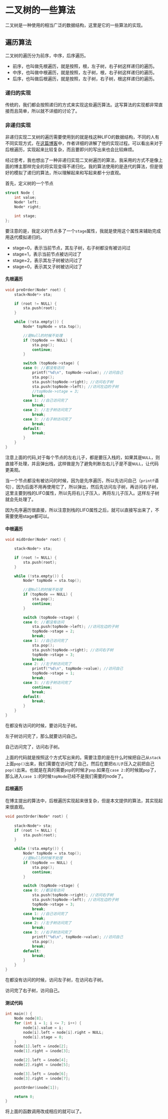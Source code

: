 二叉树的一些算法
===
二叉树是一种使用的相当广泛的数据结构，这里是它的一些算法的实现。

## 遍历算法
二叉树的遍历分为前序，中序，后序遍历。

* 前序，也叫做先根遍历，就是按照，根，左子树，右子树这样递归的遍历。
* 中序，也叫做中根遍历，就是按照，左子树，根，右子树这样递归的遍历。
* 后序，也叫做后根遍历，就是按照，左子树，右子树，根这样递归的遍历。

### 递归的实现
传统的，我们都会按照递归的方式来实现这些遍历算法。这写算法的实现都非常直接而且简单，所以就不详细的讨论了。

### 非递归实现

非递归实现二叉树的遍历需要使用到的就是栈这种LIFO的数据结构，不同的人有不同实现方式，在[这篇博客](http://www.cnblogs.com/dolphin0520/archive/2011/08/25/2153720.html)中，作者详细的讲解了他的实现过程。可以看出来对于后根遍历，实现起来比较复杂，而且要即兴的写出来也会比较麻烦。

经过思考，我也想出了一种非递归实现二叉树遍历的算法，我采用的方式不是像上面的博主那样完全的将实现变得不递归化。我的算法使用的是迭代的算法，但是很好的模拟了递归的算法，所以理解起来和写起来都十分直观。

首先，定义树的一个节点
```c++
struct Node {
	int value;
	Node* left;
	Node* right;

	int stage;
};
```
要注意的是，我定义的节点多了一个`stage`属性，我就是使用这个属性来辅助完成用迭代模拟递归的。

* stage=0，表示当前节点，其左子树，右子树都没有被访问过
* stage=1，表示当前节点被访问过了
* stage=2，表示其左子树被访问过了
* stage=0，表示其又子树被访问过了

#### 先根遍历

```c++
void preOrder(Node* root) {
	stack<Node*> sta;

	if (root != NULL) {
		sta.push(root);
	}

	while (!sta.empty()) {
		Node* topNode = sta.top();

		//是Null的时候不处理 
		if (topNode == NULL) {
			sta.pop();
			continue;
		}

		switch (topNode->stage) {
		case 0: //都没有访问 
			printf("%d\n", topNode->value); //访问自己 
			sta.pop();
			sta.push(topNode->right); //访问右子树 
			sta.push(topNode->left); //访问左边的子树 			
			//topNode->stage = 3;
			break;
		case 1: //自己访问完了 
			break;
		case 2: //左子树访问完了 	
			break;
		case 3: //右子树访问完了 
			break;
		default:
			break;
		}
	}
}
```

注意上面的代码,对于每个节点的左右儿子，都是要压入栈的，如果其是`NULL`，则直接不处理，并且弹出栈，这样做是为了避免判断左右儿子是不是`NULL`，让代码更美观。

当一个节点都没有被访问的时候，因为是先序遍历，所以先访问自己（`printf`语句），因为后面不用再使用它了，所以弹出，然后先访问左子树，再访问右子树，这里主要到栈的LIFO属性，所以先将右儿子压入，再将左儿子压入。这样左子树就会先处理了。

因为先序遍历很直接，所以注意到栈的LIFO属性之后，就可以直接写出来了，不需要使用stage都可以。

#### 中根遍历

```c++
void midOrder(Node* root) {

	stack<Node*> sta;

	if (root != NULL) {
		sta.push(root);
	}

	while (!sta.empty()) {
		Node* topNode = sta.top();

		//是Null的时候不处理 
		if (topNode == NULL) {
			sta.pop();
			continue;
		}

		switch (topNode->stage) {
		case 0: //都没有访问 
			sta.push(topNode->left); //访问左边的子树 
			topNode->stage = 2;
			break;
		case 1: //自己访问完了 	
			sta.pop();
			sta.push(topNode->right); //访问右子树 	
			topNode->stage = 3;
			break;
		case 2: //左子树访问完了 
			printf("%d\n", topNode->value); //访问自己 
			topNode->stage = 1;
			break;
		case 3: //右子树访问完了 
			continue;
			break;
		default:
			break;
		}
	}
}
```

在都没有访问的时候，要访问左子树。

左子树访问完了，那么就要访问自己。

自己访问完了，访问右子树。

上面的代码就是按照这个方式写出来的。需要注意的是在什么时候把自己从`stack`上面`pop()`出来，我们需要在访问完了自己，然后在要把`右儿子`压入之前把自己`pop()`出来。也就是在真的需要`pop`的时候才`pop`.如果在`case 2:`的时候就`pop`了，那么进入`case 1:`的时候`topNode`已经不是我们需要的node了。

#### 后根遍历
在博主提出的算法中，后根遍历实现起来很复杂，但是本文提供的算法，其实现起来很直观。
```c++
void postOrder(Node* root) {
	
	stack<Node*> sta;
	if (root != NULL) {
		sta.push(root);
	}

	while (!sta.empty()) {
		Node* topNode = sta.top();
		//是Null的时候不处理 
		if (topNode == NULL) {
			sta.pop();
			continue;
		}

		switch (topNode->stage) {
		case 0: //都没有访问 
			sta.push(topNode->right); //访问右子树 
			sta.push(topNode->left); //访问左边的子树 
			topNode->stage = 3;
			break;
		case 1: //自己访问完了 	
			break;
		case 2: //左子树访问完了 			
			break;
		case 3: //右子树访问完了 
			printf("%d\n", topNode->value); //访问自己 
			sta.pop();
			break;
		default:
			break;
		}
	}
}
```
在都没有访问的时候，访问左子树，在访问右子树。

访问完了右子树，访问自己。


#### 测试代码
```c++
int main() {
	Node node[8];
	for (int i = 1; i <= 7; i++) {
		node[i].value = i;
		node[i].left = node[i].right = NULL;
		node[i].stage = 0;
	}
	node[1].left = &node[2];
	node[1].right = &node[3];

	node[2].left = &node[4];
	node[2].right = &node[5];

	node[3].left = &node[6];
	node[3].right = &node[7];

	postOrder(&node[1]);

	return 0;
}
```

将上面的函数调用改成相应的就可以了。